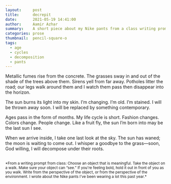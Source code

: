 ```yaml
---
layout:     post
title:      decrepit
date:       2021-05-19 14:41:00
author:     Aamir Azhar
summary:    A short piece about my Nike pants from a class writing prompt
categories: prose
thumbnail:  pencil-square-o
tags:
  - age
  - cycles
  - decomposition
  - pants
---
```

Metallic fumes rise from the concrete. The grasses sway in and out of the shade of the trees above them. Sirens yell from far away. Potholes litter the road; our legs walk around them and I watch them pass then disappear into the horizon.

The sun burns its light into my skin. I’m changing. I’m old. I’m stained. I will be thrown away soon. I will be replaced by something contemporary.

Ages pass in the form of months. My life cycle is short. Fashion changes. Colors change. People change. Like a fruit fly, the sun I’m born into may be the last sun I see.

When we arrive inside, I take one last look at the sky. The sun has waned; the moon is waiting to come out. I whisper a goodbye to the grass—soon, God willing, I will decompose under their roots.

<br>
<sup>*From a writing prompt from class: Choose an object that is meaningful. Take the object on a walk. Make sure your object can “see.” If you're feeling bold, hold it out in front of you as you walk. Write from the perspective of the object, or from the perspective of the environment. I wrote about the Nike pants I've been wearing a lot this past year.*</sup>

